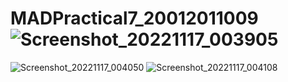# MADPractical7_20012011009![Screenshot_20221117_003905](https://user-images.githubusercontent.com/110918187/202277075-5c3ac400-f775-4678-ba25-c3e633f47b60.png)
![Screenshot_20221117_004050](https://user-images.githubusercontent.com/110918187/202277101-877c125b-aeaf-45f4-9095-d20cd79d6571.png)
![Screenshot_20221117_004108](https://user-images.githubusercontent.com/110918187/202277112-616863a8-a65b-4100-a980-10b6a4424ce1.png)

